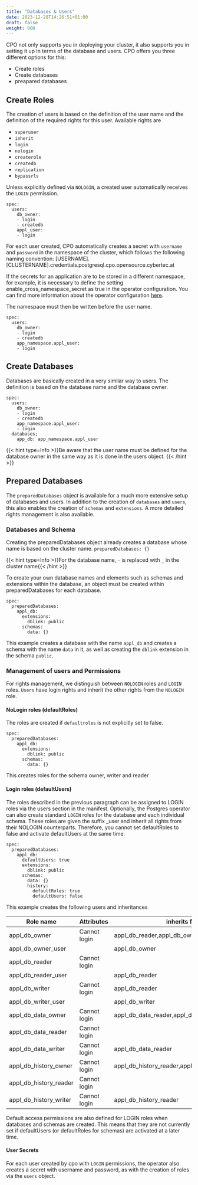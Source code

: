 ```yaml
---
title: "Databases & Users"
date: 2023-12-28T14:26:51+01:00
draft: false
weight: 900
---
```


CPO not only supports you in deploying your cluster, it also supports you in setting it up in terms of the database and users. 
CPO offers you three different options for this: 
- Create roles
- Create databases
- preapared databases

## Create Roles
The creation of users is based on the definition of the user name and the definition of the required rights for this user. Available rights are
- `superuser`
- `inherit`
- `login`
- `nologin`
- `createrole`
- `createdb`
- `replication`
- `bypassrls`

Unless explicitly defined via `NOLOGIN`, a created user automatically receives the `LOGIN` permission. 

```
spec:
  users:
    db_owner:
    - login
    - createdb
    appl_user:
    - login
```

For each user created, CPO automatically creates a secret with `username` and `password` in the namespace of the cluster, which follows the following naming convention: 
[USERNAME].[CLUSTERNAME].credentials.postgresql.cpo.opensource.cybertec.at 

If the secrets for an application are to be stored in a different namespace, for example, it is necessary to define the setting enable_cross_namespace_secret as true in the operator configuration. You can find more information about the operator configuration [here](documentation/how-to-use/operator_configuration/).

The namespace must then be written before the user name.
```
spec:
  users:
    db_owner:
    - login
    - createdb
    app_namespace.appl_user:
    - login
```

## Create Databases 

Databases are basically created in a very similar way to users.
The definition is based on the database name and the database owner. 

```
spec:
  users:
    db_owner:
    - login
    - createdb
    app_namespace.appl_user:
    - login
  databases;
    app_db: app_namespace.appl_user
```

{{< hint type=Info >}}Be aware that the user name must be defined for the database owner in the same way as it is done in the users object. {{< /hint >}}

## Prepared Databases

The `preparedDatabases` object is available for a much more extensive setup of databases and users. 
In addition to the creation of `databases` and `users`, this also enables the creation of `schemas` and `extensions`. A more detailed rights management is also available.

### Databases and Schema

Creating the preparedDatabases object already creates a database whose name is based on the cluster name. `preparedDatabases: {}`

{{< hint type=Info >}}For the database name, `-` is replaced with `_` in the cluster name{{< /hint >}}

To create your own database names and elements such as schemas and extensions within the database, an object must be created within preparedDatabases for each database.

```
spec:
  preparedDatabases:
    appl_db:
      extensions:
        dblink: public
      schemas:
        data: {}
```

This example creates a database with the name `appl_db` and creates a schema with the name `data` in it, as well as creating the `dblink` extension in the schema `public`.

### Management of users and Permissions

For rights management, we distinguish between `NOLOGIN` roles and `LOGIN` roles. `Users` have login rights and inherit the other rights from the `NOLOGIN` role. 

#### NoLogin roles (defaultRoles)

The roles are created if `defaultroles` is not explicitly set to false.
```
spec:
  preparedDatabases:
    appl_db:
      extensions:
        dblink: public
      schemas:
        data: {}
```
This creates roles for the schema owner, writer and reader

#### Login roles (defaultUsers)

The roles described in the previous paragraph can be assigned to LOGIN roles via the users section in the manifest. Optionally, the Postgres operator can also create standard `LOGIN` roles for the database and each individual schema. These roles are given the suffix _user and inherit all rights from their NOLOGIN counterparts. Therefore, you cannot set defaultRoles to false and activate defaultUsers at the same time.

```
spec:
  preparedDatabases:
    appl_db:
      defaultUsers: true
      extensions:
        dblink: public
      schemas:
        data: {}
        history:
          defaultRoles: true
          defaultUsers: false
```
This example creates the following users and inheritances

Role name               | Attributes                | inherits from
------------------------|---------------------------|--------------------------------
 appl_db_owner          | Cannot login              | appl_db_reader,appl_db_owner,appl_data_owner,...
 appl_db_owner_user     |                           | appl_db_owner
 appl_db_reader         | Cannot login              |
 appl_db_reader_user    |                           | appl_db_reader
 appl_db_writer         | Cannot login              | appl_db_reader
 appl_db_writer_user    |                           | appl_db_writer
 appl_db_data_owner     | Cannot login              | appl_db_data_reader,appl_db_data_writer
 appl_db_data_reader    | Cannot login              |
 appl_db_data_writer    | Cannot login              | appl_db_data_reader
 appl_db_history_owner  | Cannot login              | appl_db_history_reader,appl_db_history_writer
 appl_db_history_reader | Cannot login              |
 appl_db_history_writer | Cannot login              | appl_db_history_reader

Default access permissions are also defined for LOGIN roles when databases and schemas are created. This means that they are not currently set if defaultUsers (or defaultRoles for schemas) are activated at a later time.

#### User Secrets

For each user created by cpo with `LOGIN` permissions, the operator also creates a secret with username and password, as with the creation of roles via the `users` object.